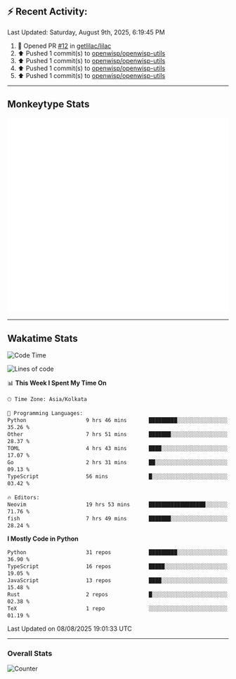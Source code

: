 ## :zap: Recent Activity:
<!--RECENT_ACTIVITY:last_update-->
Last Updated: Saturday, August 9th, 2025, 6:19:45 PM
<!--RECENT_ACTIVITY:last_update_end-->
<!--RECENT_ACTIVITY:start-->
1. 💪 Opened PR [#12](https://github.com/getlilac/lilac/pull/12) in [getlilac/lilac](https://github.com/getlilac/lilac)<br>
2. ⬆️ Pushed 1 commit(s) to [openwisp/openwisp-utils](https://github.com/openwisp/openwisp-utils)<br>
3. ⬆️ Pushed 1 commit(s) to [openwisp/openwisp-utils](https://github.com/openwisp/openwisp-utils)<br>
4. ⬆️ Pushed 1 commit(s) to [openwisp/openwisp-utils](https://github.com/openwisp/openwisp-utils)<br>
5. ⬆️ Pushed 1 commit(s) to [openwisp/openwisp-utils](https://github.com/openwisp/openwisp-utils)<br>
<!--RECENT_ACTIVITY:end-->

---

## Monkeytype Stats
<a href="https://monkeytype.com/profile/dhanus">
  <img src="https://raw.githubusercontent.com/Dhanus3133/Dhanus3133/monkeytype/monkeytype-lb.svg" alt="Monkeytype Profile" />
</a>

---

## Wakatime Stats
<!--START_SECTION:waka-->
![Code Time](http://img.shields.io/badge/Code%20Time-2%2C925%20hrs%2019%20mins-blue)

![Lines of code](https://img.shields.io/badge/From%20Hello%20World%20I%27ve%20Written-4.8%20million%20lines%20of%20code-blue)

📊 **This Week I Spent My Time On** 

```text
🕑︎ Time Zone: Asia/Kolkata

💬 Programming Languages: 
Python                   9 hrs 46 mins       █████████░░░░░░░░░░░░░░░░   35.26 % 
Other                    7 hrs 51 mins       ███████░░░░░░░░░░░░░░░░░░   28.37 % 
TOML                     4 hrs 43 mins       ████░░░░░░░░░░░░░░░░░░░░░   17.07 % 
Go                       2 hrs 31 mins       ██░░░░░░░░░░░░░░░░░░░░░░░   09.13 % 
TypeScript               56 mins             █░░░░░░░░░░░░░░░░░░░░░░░░   03.42 % 

🔥 Editors: 
Neovim                   19 hrs 53 mins      ██████████████████░░░░░░░   71.76 % 
fish                     7 hrs 49 mins       ███████░░░░░░░░░░░░░░░░░░   28.24 % 
```

**I Mostly Code in Python** 

```text
Python                   31 repos            █████████░░░░░░░░░░░░░░░░   36.90 % 
TypeScript               16 repos            █████░░░░░░░░░░░░░░░░░░░░   19.05 % 
JavaScript               13 repos            ████░░░░░░░░░░░░░░░░░░░░░   15.48 % 
Rust                     2 repos             █░░░░░░░░░░░░░░░░░░░░░░░░   02.38 % 
TeX                      1 repo              ░░░░░░░░░░░░░░░░░░░░░░░░░   01.19 % 
```




 Last Updated on 08/08/2025 19:01:33 UTC
<!--END_SECTION:waka-->
---

### Overall Stats

<img src="https://moe-counter.glitch.me/get/@Dhanus3133?theme=asoul" alt="Counter" />
